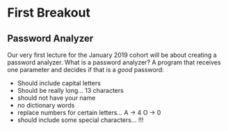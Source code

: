 # First Breakout
## Password Analyzer

Our very first lecture for the January 2019 cohort will be 
about creating a password analyzer. What is a password analyzer?
A program that receives one parameter and decides if that is a *good* password:

- Should include capital letters
- Should be really long...  13 characters
- should not have your name
- no dictionary words
- replace numbers for certain letters...   A -> 4   O -> 0
- should include some special characters...  !!!

